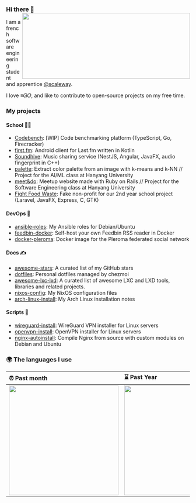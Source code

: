 ### Hi there 👋 <img align='right' src="https://github-readme-stats.vercel.app/api?username=angristan&count_private=true&show_icons=true&include_all_commits=true&hide_rank=true&hide_title=true&theme=buefy" width=460 height=180>

I am a french software engineering student and apprentice [@scaleway](https://github.com/scaleway).

I love ≡𝐺𝑂, and like to contribute to open-source projects on my free time.

### My projects

#### School 👨‍🎓

- [Codebench](https://github.com/codebench-esgi): [WIP] Code benchmarking platform (TypeScript, Go, Firecracker)
- [first.fm](https://github.com/angristan/first.fm): Android client for Last.fm written in Kotlin
- [Soundhive](https://github.com/soundhive): Music sharing service (NestJS, Angular, JavaFX, audio fingerprint in C++)
- [palette](https://github.com/angristan/palette): Extract color palette from an image with k-means and k-NN // Project for the AI/ML class at Hanyang University
- [meet&do](https://github.com/angristan/meetndo): Meetup website made with Ruby on Rails // Project for the Software Engineering class at Hanyang University
- [Fight Food Waste](https://github.com/fight-food-waste): Fake non-profit for our 2nd year school project (Laravel, JavaFX, Express, C, GTK)

#### DevOps 🔁

- [ansible-roles](https://github.com/angristan/ansible-roles): My Ansible roles for Debian/Ubuntu
- [feedbin-docker](https://github.com/angristan/feedbin-docker): Self-host your own Feedbin RSS reader in Docker
- [docker-pleroma](https://github.com/angristan/docker-pleroma): Docker image for the Pleroma federated social network

#### Docs ✍️

- [awesome-stars](https://github.com/angristan/awesome-stars): A curated list of my GitHub stars
- [dotfiles](https://github.com/angristan/dotfiles): Personal dotfiles managed by chezmoi
- [awesome-lxc-lxd](https://github.com/angristan/awesome-lxc-lxd): A curated list of awesome LXC and LXD tools, libraries and related projects.
- [nixos-config](https://github.com/angristan/nixos-config): My NixOS configuration files
- [arch-linux-install](https://github.com/angristan/arch-linux-install): My Arch Linux installation notes

#### Scripts 💾

- [wireguard-install](https://github/com/angristan/wireguard-install): WireGuard VPN installer for Linux servers
- [openvpn-install](https://github/com/angristan/openvpn-install): OpenVPN installer for Linux servers
- [nginx-autoinstall](https://github/com/angristan/nginx-autoinstall): Compile Nginx from source with custom modules on Debian and Ubuntu

### 🌍 The languages I use

| ⏰ Past month                                                                                                                                           | ⌛️ Past Year                                                                                                                                           |
| :------------------------------------------------------------------------------------------------------------------------------------------------------ | :------------------------------------------------------------------------------------------------------------------------------------------------------ |
| <a href="https://wakatime.com/@angristan"><img src="https://wakatime.com/share/@angristan/97358ee5-e081-42a4-866f-7bdd05db0cba.svg" height="300px"></a> | <a href="https://wakatime.com/@angristan"><img src="https://wakatime.com/share/@angristan/2f974bc2-6948-40a2-92fe-2a31edef4d7e.svg" height="300px"></a> |
